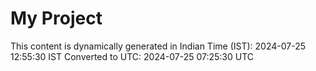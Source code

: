 # My Project

This content is dynamically generated in Indian Time (IST): 2024-07-25 12:55:30 IST
Converted to UTC: 2024-07-25 07:25:30 UTC
